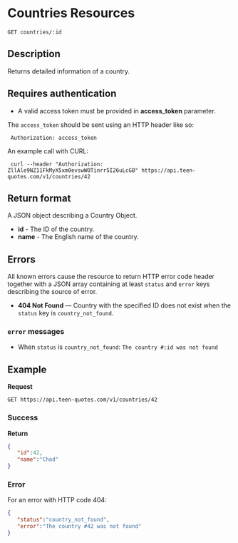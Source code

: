 # Countries Resources

    GET countries/:id

## Description
Returns detailed information of a country.

## Requires authentication
* A valid access token must be provided in **access_token** parameter.

The `access_token` should be sent using an HTTP header like so:

     Authorization: access_token

An example call with CURL:

     curl --header "Authorization: ZllAle9NZ11FkMyX5xm0evswWOTinrr5I26uLcGB" https://api.teen-quotes.com/v1/countries/42

## Return format
A JSON object describing a Country Object.

- **id** - The ID of the country.
- **name** - The English name of the country.

## Errors
All known errors cause the resource to return HTTP error code header together with a JSON array containing at least `status` and `error` keys describing the source of error.

- **404 Not Found** — Country with the specified ID does not exist when the `status` key is `country_not_found`.

### `error` messages
- When `status` is `country_not_found`: `The country #:id was not found`

## Example
**Request**

    GET https://api.teen-quotes.com/v1/countries/42

### Success
**Return**
``` json
{
   "id":42,
   "name":"Chad"
}
```

### Error
For an error with HTTP code 404:
``` json
{
   "status":"country_not_found",
   "error":"The country #42 was not found"
}
```